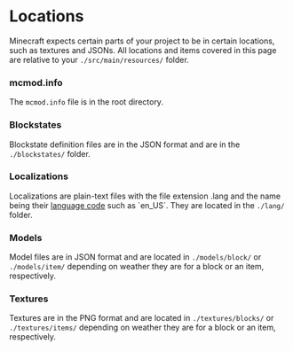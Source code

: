 Locations
=========

Minecraft expects certain parts of your project to be in certain locations, such as textures and JSONs.
All locations and items covered in this page are relative to your `./src/main/resources/` folder.

### mcmod.info
The `mcmod.info` file is in the root directory.

### Blockstates
Blockstate definition files are in the JSON format and are in the `./blockstates/` folder.

### Localizations
Localizations are plain-text files with the file extension .lang and the name being their [language code](https://msdn.microsoft.com/en-us/library/ee825488(v=cs.20).aspx) such as `en_US`.
They are located in the `./lang/` folder.

### Models
Model files are in JSON format and are located in `./models/block/` or `./models/item/` depending on weather they are for a block or an item, respectively.

### Textures
Textures are in the PNG format and are located in `./textures/blocks/` or `./textures/items/` depending on weather they are for a block or an item, respectively.

